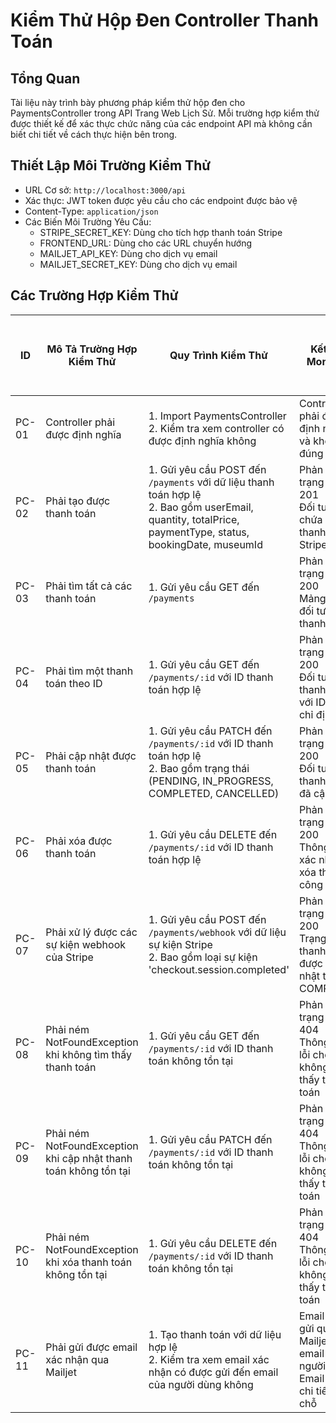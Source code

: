 # Kiểm Thử Hộp Đen Controller Thanh Toán

## Tổng Quan
Tài liệu này trình bày phương pháp kiểm thử hộp đen cho PaymentsController trong API Trang Web Lịch Sử. Mỗi trường hợp kiểm thử được thiết kế để xác thực chức năng của các endpoint API mà không cần biết chi tiết về cách thực hiện bên trong.

## Thiết Lập Môi Trường Kiểm Thử
- URL Cơ sở: `http://localhost:3000/api`
- Xác thực: JWT token được yêu cầu cho các endpoint được bảo vệ
- Content-Type: `application/json`
- Các Biến Môi Trường Yêu Cầu:
  - STRIPE_SECRET_KEY: Dùng cho tích hợp thanh toán Stripe
  - FRONTEND_URL: Dùng cho các URL chuyển hướng
  - MAILJET_API_KEY: Dùng cho dịch vụ email
  - MAILJET_SECRET_KEY: Dùng cho dịch vụ email

## Các Trường Hợp Kiểm Thử

| ID | Mô Tả Trường Hợp Kiểm Thử | Quy Trình Kiểm Thử | Kết Quả Mong Đợi | Phụ Thuộc Giữa Các Trường Hợp | Kết Quả | Ngày Kiểm Thử | Ghi Chú |
|----|----------------------|---------------------|-----------------|---------------------------|--------|-----------|------|
| PC-01 | Controller phải được định nghĩa | 1. Import PaymentsController<br>2. Kiểm tra xem controller có được định nghĩa không | Controller phải được định nghĩa và khởi tạo đúng | Không | | | Xác thực cơ bản sự tồn tại của controller |
| PC-02 | Phải tạo được thanh toán | 1. Gửi yêu cầu POST đến `/payments` với dữ liệu thanh toán hợp lệ<br>2. Bao gồm userEmail, quantity, totalPrice, paymentType, status, bookingDate, museumId | Phản hồi với trạng thái 201<br>Đối tượng chứa URL thanh toán Stripe | Không | | | Yêu cầu tích hợp Stripe hợp lệ |
| PC-03 | Phải tìm tất cả các thanh toán | 1. Gửi yêu cầu GET đến `/payments` | Phản hồi với trạng thái 200<br>Mảng các đối tượng thanh toán | PC-02 | | | Endpoint được bảo vệ yêu cầu xác thực |
| PC-04 | Phải tìm một thanh toán theo ID | 1. Gửi yêu cầu GET đến `/payments/:id` với ID thanh toán hợp lệ | Phản hồi với trạng thái 200<br>Đối tượng thanh toán với ID được chỉ định | PC-02 | | | Endpoint được bảo vệ yêu cầu xác thực |
| PC-05 | Phải cập nhật được thanh toán | 1. Gửi yêu cầu PATCH đến `/payments/:id` với ID thanh toán hợp lệ<br>2. Bao gồm trạng thái (PENDING, IN_PROGRESS, COMPLETED, CANCELLED) | Phản hồi với trạng thái 200<br>Đối tượng thanh toán đã cập nhật | PC-02 | | | Endpoint được bảo vệ yêu cầu xác thực |
| PC-06 | Phải xóa được thanh toán | 1. Gửi yêu cầu DELETE đến `/payments/:id` với ID thanh toán hợp lệ | Phản hồi với trạng thái 200<br>Thông báo xác nhận đã xóa thành công | PC-02 | | | Endpoint được bảo vệ yêu cầu xác thực |
| PC-07 | Phải xử lý được các sự kiện webhook của Stripe | 1. Gửi yêu cầu POST đến `/payments/webhook` với dữ liệu sự kiện Stripe<br>2. Bao gồm loại sự kiện 'checkout.session.completed' | Phản hồi với trạng thái 200<br>Trạng thái thanh toán được cập nhật thành COMPLETED | PC-02 | | | Endpoint webhook cho tích hợp Stripe |
| PC-08 | Phải ném NotFoundException khi không tìm thấy thanh toán | 1. Gửi yêu cầu GET đến `/payments/:id` với ID thanh toán không tồn tại | Phản hồi với trạng thái 404<br>Thông báo lỗi cho biết không tìm thấy thanh toán | Không | | | |
| PC-09 | Phải ném NotFoundException khi cập nhật thanh toán không tồn tại | 1. Gửi yêu cầu PATCH đến `/payments/:id` với ID thanh toán không tồn tại | Phản hồi với trạng thái 404<br>Thông báo lỗi cho biết không tìm thấy thanh toán | Không | | | |
| PC-10 | Phải ném NotFoundException khi xóa thanh toán không tồn tại | 1. Gửi yêu cầu DELETE đến `/payments/:id` với ID thanh toán không tồn tại | Phản hồi với trạng thái 404<br>Thông báo lỗi cho biết không tìm thấy thanh toán | Không | | | |
| PC-11 | Phải gửi được email xác nhận qua Mailjet | 1. Tạo thanh toán với dữ liệu hợp lệ<br>2. Kiểm tra xem email xác nhận có được gửi đến email của người dùng không | Email được gửi qua Mailjet đến email của người dùng<br>Email chứa chi tiết đặt chỗ | PC-02 | | | Sử dụng gói miễn phí của Mailjet (6.000 email/tháng, 200/ngày) |
